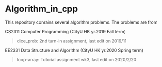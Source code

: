 # Algorithm_in_cpp

This repository conrains several algorithm problems.
The problems are from 

CS2311 Computer Programming (CityU HK yr.2019 Fall term)
>dice_prob: 2nd turn-in assignment, last edit on 2019/11 

EE2331 Data Structure and Algorithm (CityU HK yr.2020 Spring term)
>loop-array: Tutorial assignment wk3, last edit on 2020/2/20 

